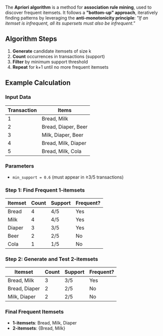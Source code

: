 The **Apriori algorithm** is a method for **association rule mining**, used to discover frequent itemsets. 
It follows a **"bottom-up" approach**, iteratively finding patterns by leveraging the 
**anti-monotonicity principle**: *"If an itemset is infrequent, all its supersets must also be infrequent."*  

## Algorithm Steps
1. **Generate** candidate itemsets of size k
2. **Count** occurrences in transactions (support)
3. **Filter** by minimum support threshold
4. **Repeat** for k+1 until no more frequent itemsets

## Example Calculation

### Input Data
| Transaction | Items                      |
|-------------|----------------------------|
| 1           | Bread, Milk                |
| 2           | Bread, Diaper, Beer        |
| 3           | Milk, Diaper, Beer         |
| 4           | Bread, Milk, Diaper        |
| 5           | Bread, Milk, Cola          |

### Parameters
- `min_support = 0.6` (must appear in ≥3/5 transactions)

### Step 1: Find Frequent 1-itemsets
| Itemset | Count | Support | Frequent? |
|---------|-------|---------|-----------|
| Bread   | 4     | 4/5     | Yes       |
| Milk    | 4     | 4/5     | Yes       |
| Diaper  | 3     | 3/5     | Yes       |
| Beer    | 2     | 2/5     | No        |
| Cola    | 1     | 1/5     | No        |

### Step 2: Generate and Test 2-itemsets
| Itemset        | Count | Support | Frequent? |
|----------------|-------|---------|-----------|
| Bread, Milk    | 3     | 3/5     | Yes       |
| Bread, Diaper  | 2     | 2/5     | No        |
| Milk, Diaper   | 2     | 2/5     | No        |

### Final Frequent Itemsets
- **1-itemsets**: Bread, Milk, Diaper
- **2-itemsets**: {Bread, Milk}
